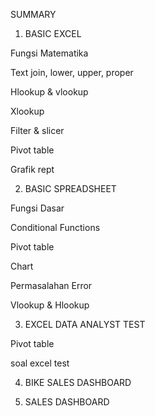SUMMARY

1. BASIC EXCEL

Fungsi Matematika

Text join, lower, upper, proper

Hlookup & vlookup

Xlookup

Filter & slicer

Pivot table

Grafik rept


2. BASIC SPREADSHEET

Fungsi Dasar

Conditional Functions

Pivot table

Chart

Permasalahan Error

Vlookup & Hlookup


3. EXCEL DATA ANALYST TEST

Pivot table

soal excel test


4. BIKE SALES DASHBOARD


5. SALES DASHBOARD
